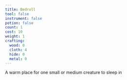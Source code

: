 ```yaml
---
title: Bedroll
tool: false
instrument: false
potion: false
count: 1
cost: 10
weight: 1
crafting:
  wood: 0
  cloth: 4
  hide: 0
  metal: 0
---
```


A warm place for one small or medium creature to sleep in
